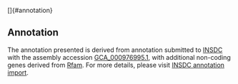[]{#annotation}

Annotation
----------

The annotation presented is derived from annotation submitted to
[INSDC](http://www.insdc.org) with the assembly accession
[GCA\_000976995.1](http://www.ebi.ac.uk/ena/data/view/GCA_000976995.1),
with additional non-coding genes derived from
[Rfam](http://rfam.xfam.org/). For more details, please visit [INSDC
annotation
import](http://ensemblgenomes.org/info/data/insdc_annotation).
